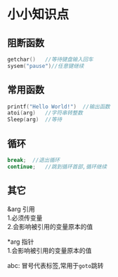 # 小小知识点
## 阻断函数
```cpp
getchar()	//等待键盘输入回车
sysem("pause")//任意键继续
```

## 常用函数
```cpp
printf("Hello World!")	//输出函数
atoi(arg)	//字符串转整数
Sleep(arg)	//等待

```
## 循环
```cpp
break;	//退出循环
continue;	//跳到循环首部,循环继续
```
## 其它
&arg 引用  
1.必须传变量  
2.会影响被引用的变量原本的值  

*arg 指针  
1.会影响被引用的变量原本的值  

abc:	冒号代表标签,常用于`goto`跳转  
